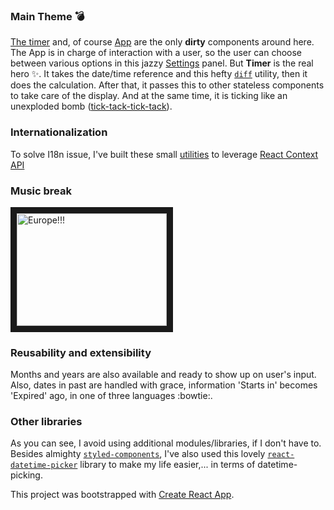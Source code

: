 ### Main Theme :bomb:
[The timer](React-Challenge---Part-1/src/components/Countdown/Timer.js) and, of course [App](React-Challenge---Part-1/src/App.js) are the only **dirty** components around here. 
The App is in charge of interaction with a user, so the user can choose between various options in this jazzy [Settings](https://github.com/marija-marinkovic-m/React-Challenge---Part-1/blob/d01876f4461e723906a1aaca1f4ac3cdfc5a36d0/src/App.js#L80-L116) panel. But __Timer__ is the real hero :sparkles:. It takes the date/time reference and this hefty [`diff`](React-Challenge---Part-1/src/util/timeDiff.js) utility, then it does the calculation. After that, it passes this to other stateless components to take care of the display. And at the same time, it is ticking like an unexploded bomb ([tick-tack-tick-tack](https://github.com/marija-marinkovic-m/React-Challenge---Part-1/blob/d01876f4461e723906a1aaca1f4ac3cdfc5a36d0/src/components/Countdown/Timer.js#L38-L48)).

### Internationalization
To solve I18n issue, I've built these small [utilities](React-Challenge---Part-1/src/util/i18n/index.js) to leverage [React Context API](https://reactjs.org/docs/context.html)

### Music break
<a href="http://www.youtube.com/watch?feature=player_embedded&v=9jK-NcRmVcw" target="_blank"><img src="http://img.youtube.com/vi/9jK-NcRmVcw/0.jpg" alt="Europe!!!" width="240" height="180" border="10" /></a>

### Reusability and extensibility
Months and years are also available and ready to show up on user's input. Also, dates in past are handled with grace, information 'Starts in' becomes 'Expired' ago, in one of three languages :bowtie:.

### Other libraries
As you can see, I avoid using additional modules/libraries, if I don't have to. 
Besides almighty [`styled-components`](https://www.styled-components.com), I've also used this lovely [`react-datetime-picker`](https://www.npmjs.com/package/react-datetime-picker) library to make my life easier,... in terms of datetime-picking.

This project was bootstrapped with [Create React App](https://github.com/facebookincubator/create-react-app).